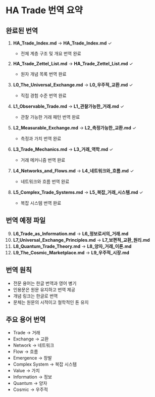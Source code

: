 # HA Trade 번역 요약

## 완료된 번역

1. **HA_Trade_Index.md** → **HA_Trade_Index.md** ✓
   - 전체 계층 구조 및 개요 번역 완료
   
2. **HA_Trade_Zettel_List.md** → **HA_Trade_Zettel_List.md** ✓
   - 원자 개념 목록 번역 완료
   
3. **L0_The_Universal_Exchange.md** → **L0_우주적_교환.md** ✓
   - 직접 경험 수준 번역 완료
   
4. **L1_Observable_Trade.md** → **L1_관찰가능한_거래.md** ✓
   - 관찰 가능한 거래 패턴 번역 완료
   
5. **L2_Measurable_Exchange.md** → **L2_측정가능한_교환.md** ✓
   - 측정과 가치 번역 완료
   
6. **L3_Trade_Mechanics.md** → **L3_거래_역학.md** ✓
   - 거래 메커니즘 번역 완료
   
7. **L4_Networks_and_Flows.md** → **L4_네트워크와_흐름.md** ✓
   - 네트워크와 흐름 번역 완료
   
8. **L5_Complex_Trade_Systems.md** → **L5_복잡_거래_시스템.md** ✓
   - 복잡 시스템 번역 완료

## 번역 예정 파일

9. **L6_Trade_as_Information.md** → **L6_정보로서의_거래.md**
10. **L7_Universal_Exchange_Principles.md** → **L7_보편적_교환_원리.md**
11. **L8_Quantum_Trade_Theory.md** → **L8_양자_거래_이론.md**
12. **L9_The_Cosmic_Marketplace.md** → **L9_우주적_시장.md**

## 번역 원칙

- 전문 용어는 한글 번역과 영어 병기
- 인용문은 원문 유지하고 번역 제공
- 개념 링크는 한글로 번역
- 문체는 원문의 시적이고 철학적인 톤 유지

## 주요 용어 번역

- Trade → 거래
- Exchange → 교환
- Network → 네트워크
- Flow → 흐름
- Emergence → 창발
- Complex System → 복잡 시스템
- Value → 가치
- Information → 정보
- Quantum → 양자
- Cosmic → 우주적